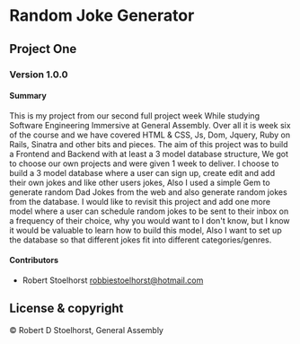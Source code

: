 # Random Joke Generator

## Project One

### Version 1.0.0

#### Summary
This is my project from our second full project week While studying Software Engineering Immersive at General Assembly.
Over all it is week six of the course and we have covered HTML & CSS, Js, Dom, Jquery, Ruby on Rails, Sinatra and other bits and pieces.
The aim of this project was to build a Frontend and Backend with at least a 3 model database structure, We got to choose our own projects and were given 1 week to deliver.
I choose to build a 3 model database where a user can sign up, create edit and add their own jokes and like other users jokes, Also I used a simple Gem to generate random Dad Jokes from the web and also generate random jokes from the database.
I would like to revisit this project and add one more model where a user can schedule random jokes to be sent to their inbox on a frequency of their choice, why you would want to I don't know, but I know it would be valuable to learn how to build this model, Also I want to set up the database so that different jokes fit into different categories/genres.

#### Contributors
- Robert Stoelhorst <robbiestoelhorst@hotmail.com>

## License & copyright
© Robert D Stoelhorst, General Assembly
